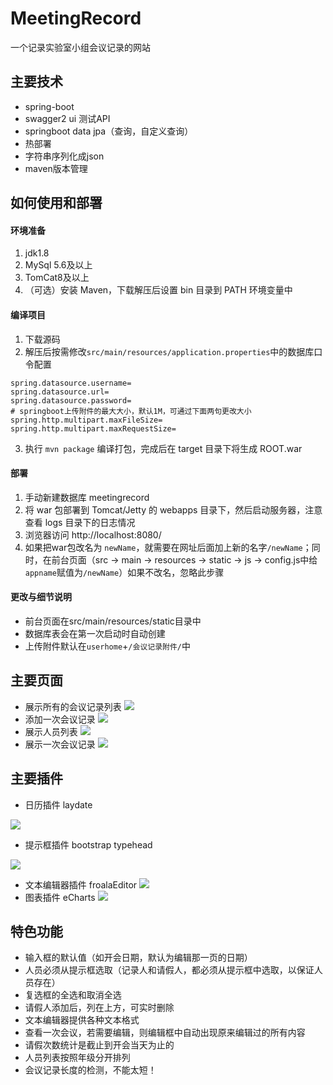 # MeetingRecord
一个记录实验室小组会议记录的网站

## 主要技术 
- spring-boot
- swagger2 ui 测试API
- springboot data jpa（查询，自定义查询）
- 热部署
- 字符串序列化成json
- maven版本管理


## 如何使用和部署
#### 环境准备
1. jdk1.8
1. MySql 5.6及以上
1. TomCat8及以上
1. （可选）安装 Maven，下载解压后设置 bin 目录到 PATH 环境变量中

#### 编译项目
1. 下载源码
2. 解压后按需修改`src/main/resources/application.properties`中的数据库口令配置
```
spring.datasource.username=
spring.datasource.url=
spring.datasource.password=
# springboot上传附件的最大大小，默认1M，可通过下面两句更改大小
spring.http.multipart.maxFileSize=
spring.http.multipart.maxRequestSize=
```
3. 执行 `mvn package` 编译打包，完成后在 target 目录下将生成 ROOT.war
#### 部署
1. 手动新建数据库 meetingrecord
2. 将 war 包部署到 Tomcat/Jetty 的 webapps 目录下，然后启动服务器，注意查看 logs 目录下的日志情况
3. 浏览器访问 http://localhost:8080/
4. 如果把war包改名为 `newName`，就需要在网址后面加上新的名字`/newName`；同时，在前台页面（src -> main -> resources -> static -> js -> config.js中给`appname`赋值为`/newName`）如果不改名，忽略此步骤

#### 更改与细节说明
- 前台页面在src/main/resources/static目录中
- 数据库表会在第一次启动时自动创建
- 上传附件默认在`userhome`+`/会议记录附件/`中


## 主要页面
- 展示所有的会议记录列表
![](images/1.png)
- 添加一次会议记录
![](images/2.png)
- 展示人员列表
![](images/4.png)
- 展示一次会议记录
![](images/10.png)

## 主要插件
- 日历插件 laydate

![](images/3.png)
- 提示框插件 bootstrap typehead

![](images/7.png)
- 文本编辑器插件 froalaEditor
![](images/8.png)
- 图表插件 eCharts
![](images/9.png)

## 特色功能
- 输入框的默认值（如开会日期，默认为编辑那一页的日期）
- 人员必须从提示框选取（记录人和请假人，都必须从提示框中选取，以保证人员存在）
- 复选框的全选和取消全选
- 请假人添加后，列在上方，可实时删除
- 文本编辑器提供各种文本格式
- 查看一次会议，若需要编辑，则编辑框中自动出现原来编辑过的所有内容
- 请假次数统计是截止到开会当天为止的
- 人员列表按照年级分开排列
- 会议记录长度的检测，不能太短！
